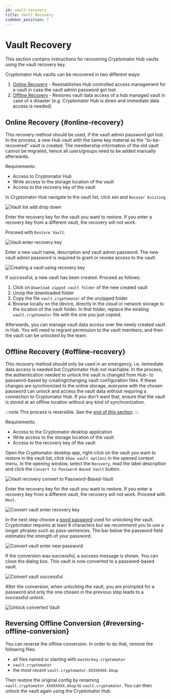 ```yaml
---
id: vault-recovery
title: Vault Recovery
sidebar_position: 7
---
```


# Vault Recovery

This section contains instructions for recovering Cryptomator Hub vaults using the vault recovery key.

Cryptomator Hub vaults can be recovered in two different ways:

1. [Online Recovery](#online-recovery) - Reestablishes Hub controlled access management for a vault in case the vault admin password got lost
2. [Offline Recovery](#offline-recovery) - Restores vault data access of a hub managed vault in case of a disaster (e.g. Cryptomator Hub is down and immediate data access is needed)

## Online Recovery {#online-recovery}

This recovery method should be used, if the vault admin password got lost.
In the process, a new Hub vault with the same key material as the "to-be-recovered" vault is created.
The membership information of the old vault cannot be migrated, hence all users/groups need to be added manually afterwards.

Requirements:

* Access to Cryptomator Hub
* Write access to the storage location of the vault
* Access to the recovery key of the vault

In Cryptomator Hub navigate to the vault list, click `Add` and `Recover Existing`

![Vault list add drop down](/img/hub/vault-onlinerecovery-step1.png)

Enter the recovery key for the vault you want to restore. If you enter a recovery key from a different vault, the recovery will not work.

Proceed with `Restore Vault`.

![Vault enter recovery key](/img/hub/vault-onlinerecovery-step2.png)

Enter a new vault name, description and vault admin password. The new vault admin password is required to grant or revoke access to the vault.

![Creating a vault using recovery key](/img/hub/vault-onlinerecovery-step3.png)

If successful, a new vault has been created. Proceed as follows:

1. Click on `Download zipped vault folder` of the new created vault
2. Unzip the downloaded folder
3. Copy the file `vault.cryptomator` of the unzipped folder
4. Browse locally on the device, directly in the cloud or network storage to the location of the vault folder. In that folder, replace the existing `vault.cryptomator` file with the one you just copied.

Afterwards, you can manage vault data access over the newly created vault in Hub.
You will need to regrant permission to the vault members, and then the vault can be unlocked by the team.

## Offline Recovery {#offline-recovery}

This recovery method should only be used in an emergency, i.e. immediate data access is needed but Cryptomator Hub not reachable.
In the process, the authentication needed to unlock the vault is changed from Hub- to password-based by creating/changing vault configuration files.
If these changes are synchronized to the online storage, everyone with the chosen password can unlock and access the vault data without requiring a connection to Cryptomator Hub.
If you don't want that, ensure that the vault is stored at an offline location without any kind of synchronization.

:::note
This process is reversible. See the [end of this section](#reversing-offline-conversion).
:::

Requirements:

* Access to the Cryptomator desktop application
* Write access to the storage location of the vault
* Access to the recovery key of the vault

Open the Cryptomator desktop app,  right-click on the vault you want to restore in the vault list, click `Show vault options` in the opened context menu.
In the opening window, select the `Recovery`, read the label description and click the `Convert to Password-Based Vault` button.

![Vault recovery convert to Password-Based-Vault](/img/hub/vault-offlinerecovery-step1.png)

Enter the recovery key for the vault you want to restore. If you enter a recovery key from a different vault, the recovery will not work. Proceed with `Next`.

![Convert vault enter recovery key](/img/hub/vault-offlinerecovery-step2.png)

In the next step choose a [good password](/docs/security/best-practices.md#good-passwords) used for unlocking the vault.
Cryptomator requires at least 8 characters but we recommend you to use a longer phrases such as pass-sentences.
The bar below the password field estimates the strength of your password.

![Convert vault enter new password](/img/hub/vault-offlinerecovery-step3.png)

If the conversion was successful, a success message is shown.
You can close the dialog box.
This vault is now converted to a password-based vault.

![Convert vault successful](/img/hub/vault-offlinerecovery-step4.png)

After the conversion, when unlocking the vault, you are prompted for a password and only the one chosen in the previous step leads to a successful unlock.

![Unlock converted Vault](/img/hub/vault-offlinerecovery-step5.png)

## Reversing Offline Conversion {#reversing-offline-conversion}

You can reverse the offline conversion.
In order to do that, remove the following files:

* all files named or starting with `masterkey.cryptomator`
* `vault.cryptomator`
* the *most recent* `vault.cryptomator.XXXXXXXX.bkup`

Then restore the original config by renaming `vault.cryptomator.XXXXXXXX.bkup` to `vault.cryptomator`.
You can then unlock the vault again using the Cryptomator Hub.
